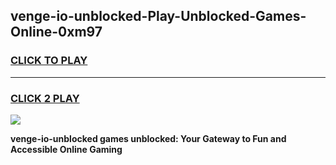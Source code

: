 
## venge-io-unblocked-Play-Unblocked-Games-Online-0xm97
<h3>
<a href="https://premium76.site?title=venge-io-unblocked&ref=25A">CLICK TO PLAY</a></h3>
<hr>

<h3>
<a href="https://premium76.site?title=venge-io-unblocked&ref=25A">CLICK 2 PLAY</a>
  
</h3>

<a href="https://premium76.site?title=venge-io-unblocked&ref=25A"><img src="https://clearcache.store/games.png"></a>


**venge-io-unblocked games unblocked: Your Gateway to Fun and Accessible Online Gaming**
